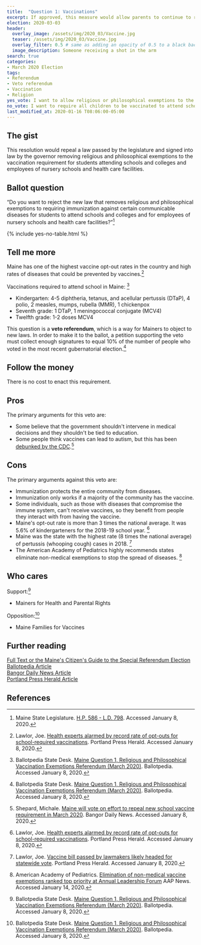 ```yaml
---
title:  "Question 1: Vaccinations"
excerpt: If approved, this measure would allow parents to continue to refuse vaccinations for their children for religious or philosophical reasons.
election: 2020-03-03
header:
  overlay_image: /assets/img/2020_03/Vaccine.jpg
  teaser: /assets/img/2020_03/Vaccine.jpg
  overlay_filter: 0.5 # same as adding an opacity of 0.5 to a black background
  image_description: Someone receiving a shot in the arm
search: true
categories:
- March 2020 Election
tags:
- Referendum
- Veto referendum
- Vaccination
- Religion
yes_vote: I want to allow religious or philosophical exemptions to the requirement for children to be vaccinated to attend school.
no_vote: I want to require all children to be vaccinated to attend school, except for those with a medical reason not to be vaccinated.
last_modified_at: 2020-01-16 T08:06:00-05:00
---
```


## The gist
This resolution would repeal a law passed by the legislature and signed into law by the governor removing religious and philosophical exemptions to the vaccination requirement for students attending schools and colleges and employees of nursery schools and health care facilities.

## Ballot question
“Do you want to reject the new law that removes religious and philosophical exemptions to requiring immunization against certain communicable diseases for students to attend schools and colleges and for employees of nursery schools and health care facilities?”[^1]

{% include yes-no-table.html %}


## Tell me more
Maine has one of the highest vaccine opt-out rates in the country and high rates of diseases that could be prevented by vaccines.[^5]

Vaccinations required to attend school in Maine: [^2]
* Kindergarten: 4-5 diphtheria, tetanus, and acellular pertussis (DTaP), 4 polio, 2 measles, mumps, rubella (MMR), 1 chickenpox
* Seventh grade: 1 DTaP, 1 meningococcal conjugate (MCV4)
* Twelfth grade: 1-2 doses MCV4

This question is a **veto referendum**, which is a way for Mainers to object to new laws. In order to make it to the ballot, a petition supporting the veto must collect enough signatures to equal 10% of the number of people who voted in the most recent gubernatorial election.[^2]

## Follow the money
There is no cost to enact this requirement.

## Pros
The primary arguments for this veto are:
* Some believe that the government shouldn't intervene in medical decisions and they shouldn't be tied to education.
* Some people think vaccines can lead to autism, but this has been [debunked by the CDC](https://www.cdc.gov/vaccinesafety/concerns/autism.html).[^3]

## Cons
The primary arguments against this veto are:
* Immunization protects the entire community from diseases.
* Immunization only works if a majority of the community has the vaccine.
* Some individuals, such as those with diseases that compromise the immune system, can't receive vaccines, so they benefit from people they interact with from having the vaccine.
* Maine's opt-out rate is more than 3 times the national average. It was 5.6% of kindergarteners for the 2018-19 school year. [^5]
* Maine was the state with the highest rate (8 times the national average) of pertussis (whooping cough) cases in 2018. [^4]
* The American Academy of Pediatrics highly recommends states eliminate non-medical exemptions to stop the spread of diseases. [^6]

## Who cares
Support:[^2]
* Mainers for Health and Parental Rights

Opposition:[^2]
* Maine Families for Vaccines

## Further reading
[Full Text or the Maine's Citizen's Guide to the Special Referendum Election](https://www.maine.gov/sos/cec/elec/upcoming/pdf/pl2019c154.pdf)
<br>[Ballotpedia Article](https://ballotpedia.org/Maine_Allow_for_Alternative_Initiative_Signatures_for_Persons_with_Disabilities_Amendment_(2019))
<br>[Bangor Daily News Article](https://bangordailynews.com/2019/10/17/politics/maine-will-vote-on-effort-to-repeal-new-school-vaccine-requirement-in-march-2020/)
<br>[Portland Press Herald Article](https://www.pressherald.com/2019/09/18/vaccine-opponents-submit-peoples-veto-petitions/)
<br>

## References
[^1]: Maine State Legislature. [H.P. 586 - L.D. 798](https://www.maine.gov/sos/cec/elec/upcoming/pdf/pl2019c154.pdf). Accessed January 8, 2020.

[^2]: Ballotpedia State Desk. [Maine Question 1, Religious and Philosophical Vaccination Exemptions Referendum (March 2020)](https://ballotpedia.org/Maine_Question_1,_Religious_and_Philosophical_Vaccination_Exemptions_Referendum_(March_2020)). Ballotpedia. Accessed January 8, 2020.

[^3]: Shepard, Michale. [Maine will vote on effort to repeal new school vaccine requirement in March 2020](https://bangordailynews.com/2019/10/17/politics/maine-will-vote-on-effort-to-repeal-new-school-vaccine-requirement-in-march-2020/). Bangor Daily News. Accessed January 8, 2020.

[^4]: Lawlor, Joe. [Vaccine bill passed by lawmakers likely headed for statewide vote](https://www.pressherald.com/2019/09/18/vaccine-opponents-submit-peoples-veto-petitions/). Portland Press Herald. Accessed January 8, 2020.

[^5]: Lawlor, Joe. [Health experts alarmed by record rate of opt-outs for school-required vaccinations](https://www.pressherald.com/2019/04/05/vaccine-coverage-worsens-among-maine-schoolchildren-making-state-vulnerable-to-measles-pertussis-and-other-infectious-diseases/?rel=related). Portland Press Herald. Accessed January 8, 2020.

[^6]: American Academy of Pediatrics. [Elimination of non-medical vaccine exemptions ranked top priority at Annual Leadership Forum](https://www.aappublications.org/news/2019/03/16/alfresolutions031619) AAP News. Accessed January 14, 2020.
